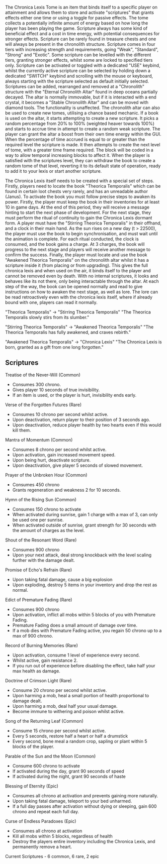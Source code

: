 The Chronica Lexis Tome is an item that binds itself to a specific player on attainment and allows them to store and activate "scriptures" that grants effects either one time or using a toggle for passive effects. The tome collects a potentially infinite amount of energy based on how long the player has been playing the game. Scripture always has some kind of beneficial effect and a cost in time energy, with potential consequences for stronger effects. Scripture can be rarely found in treasure chests and one will always be present in the chronolith structure. Scripture comes in four tiers with increasing strength and requirements, going "Weak", "Standard", "Strong" and "Exotic". Some scripture can be levelled with the different tiers, granting stronger effects, whilst some are locked to specified tiers only. Scripture can be activated or toggled with a dedicated "USE" keybind, whilst the currently active scripture can be selected by holding down a dedicated "SWITCH" keybind and scrolling with the mouse or keyboard, always starting with the scripture selected as default initially selected. Scriptures can be added, rearranged and removed at a "Chronolith" structure with the "Eternal Chronolith Altar" found in deep oceans partially decayed. The altar is normally immovable, but if it is interacted with a end crystal, it becomes a "Stable Chronolith Altar" and can be moved with diamond tools. The functionality is unaffected. The chronolith altar can also be used to create new tomes, utilising a chance based mechanic. If a book is used on the altar, it starts attempting to create a new scripture. It picks a random percentage from 20% to 100% (weighted heaver towards 100%) and starts to accrue time in attempt to create a random weak scripture. The player can grant the altar a boost from their own time energy within the GUI. When the percentage of time accrued is equal to or greater than the required level the scripture is made. It then attempts to create the next level of tome, with a greater time frame required. The block will be coded in a way to allow temporal increasing blocks to affect it. When the player is satisfied with the scriptures level, they can withdraw the book to create a random tome of that level, reverting it to its default state of operation, ready to add it to your lexis or start another scripture. 

The Chronica Lexis itself needs to be created with a special set of steps. Firstly, players need to locate the book "Theorica Temporalis" which can be found in certain loot chests very rarely, and has an unreadable author (Janus). To activate the book you must follow precise steps to awaken its power. Firstly, the player must keep the book in their inventories for at least 10 in game days. At the end of this period, they will receive a message hinting to start the next phase of development. For the next stage, they must perform the ritual of continuity to gain the Chronica Lexis dormant form. A player must have the "Stirring Theorica Temporalis" in their offhand, and a clock in their main hand. As the sun rises on a new day (t > 22500), the player must use the book to begin synchronisation, and must wait until the animation is complete. For each ritual conducted, the clock is consumed, and the book gains a charge. At 3 charges, the book will progress to the next stage and players will receive another message to confirm the success. Finally, the player must locate and use the book "Awakened Theorica Temporalis" on the chronolith altar whilst it has a scripture inside it (from placing or from upgrading). This gives the full chronica lexis and when used on the air, it binds itself to the player and cannot be removed even by death. With no internal scriptures, it looks and behaves like its not there, only being interactable through the altar. At each step of the way, the book can be opened normally and read to give instructions on how to awaken the next stage, as well as lore. The lore can be read retroactively even with the chronica lexis itself, where if already bound with one, players can read it normally.

"Theorica Temporalis" -> "Stirring Theorica Temporalis"
	"The Theorica Temporalis slowly stirs from its slumber."

"Stirring Theorica Temporalis" -> "Awakened Theorica Temporalis"
	"The Theorica Temporalis has fully awakened, and craves rebirth."

"Awakened Theorica Temporalis" -> "Chronica Lexis"
	"The Chronica Lexis is born, granted as a gift from one long forgotten."

## Scriptures
Treatise of the Never-Will (Common)
- Consumes 300 chrono.
- Gives player 10 seconds of true invisibility.
- If an item is used, or the player is hurt, invisibility ends early.

Verse of the Forgotten Futures (Rare)
- Consumes 10 chrono per second whilst active.
- Upon deactivation, return player to their position of 3 seconds ago.
- Upon deactivation, reduce player health by two hearts even if this would kill them.

Mantra of Momentum (Common)
- Consumes 8 chrono per second whilst active.
- Upon activation, gain increased movement speed.
- Upon being hurt, deactivate scripture.
- Upon deactivation, give player 5 seconds of slowed movement.

Prayer of the Unbroken Hour (Common)
- Consumes 450 chrono
- Grants regeneration and weakness 2 for 10 seconds.

Hymn of the Rising Sun (Common)
- Consumes 150 chrono to activate
- When activated during sunrise, gain 1 charge with a max of 3, can only be used one per sunrise.
- When activated outside of sunrise, grant strength for 30 seconds with the amount of charges as the level.

Shout of the Resonant Word (Rare)
- Consumes 900 chrono
- Upon your next attack, deal strong knockback with the level scaling further with the damage dealt.

Promise of Echo's Refrain (Rare)
- Upon taking fatal damage, cause a big explosion
- Upon exploding, destroy 5 items in your inventory and drop the rest as normal.

Edict of Premature Fading (Rare)
- Consumes 900 chrono
- Upon activation, inflict all mobs within 5 blocks of you with Premature Fading.
- Premature Fading does a small amount of damage over time.
- If a mob dies with Premature Fading active, you regain 50 chrono up to a max of 900 chrono.

Record of Burning Memories (Rare)
- Upon activation, consume 1 level of experience every second.
- Whilst active, gain resistance 2.
- If you run out of experience before disabling the effect, take half your max health as damage.

Doctrine of Crimson Light (Rare)
- Consume 20 chrono per second whilst active.
- Upon harming a mob, heal a small portion of health proportional to damage dealt.
- Upon harming a mob, deal half your usual damage.
- Become immune to withering and poison whilst active.

Song of the Returning Leaf (Common)
- Consume 15 chrono per second whilst active.
- Every 5 seconds, restore half a heart or half a drumstick
- Every second, bone meal a random crop, sapling or plant within 5 blocks of the player.

Parable of the Sun and the Moon (Common)
- Consume 600 chrono to activate
- If activated during the day, grant 90 seconds of speed
- If activated during the night, grant 90 seconds of haste

Blessing of Eternity (Epic)
- Consumes all chrono at activation and prevents gaining more naturally.
- Upon taking fatal damage, teleport to your bed unharmed.
- If a full day passes after activation without dying or sleeping, gain 600 chrono and repeat each full day.

Curse of Endless Paradoxes (Epic)
- Consumes all chrono at activation
- Kill all mobs within 5 blocks, regardless of health
- Destroy the players entire inventory including the Chronica Lexis, and permanently remove a heart.

Current Scriptures - 6 common, 6 rare, 2 epic
